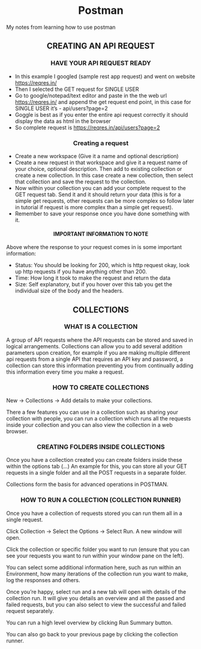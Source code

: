 <h1 align="center">Postman</h1>
My notes from learning how to use postman 


<h2 align="center">CREATING AN API REQUEST</h2>

<h3 align="center">HAVE YOUR API REQUEST READY</h3>

- In this example I googled (sample rest app request) and went on website https://reqres.in/ 
- Then I selected the GET request for SINGLE USER 
- Go to google/notepad/text editor and paste in the the web url https://reqres.in/ and append the get request end point, in this case  for SINGLE USER it’s - api/users?page=2
- Goggle is best as if you enter the entire api request correctly it should display the data as html in the browser 
- So complete request is https://reqres.in/api/users?page=2

 <h3 align="center">Creating a request</h3>	
 
- Create a new workspace (Give it a name and optional description)
- Create a new request in that workspace and give it a request name of your choice, optional description. Then add to existing collection or create a new collection. In this case create a new collection, then select that collection and save the request to the collection. 
- Now within your collection you can add your complete request to the GET request tab. Send it and it should return your data (this is for a simple get requests, other requests can be more complex so follow later in tutorial if request is more complex than a simple get request). 
- Remember to save your response once you have done something with it. 
	
<h4 align="center">IMPORTANT INFORMATION TO NOTE</h4>			

Above where the response to your request comes in is some important information:

- Status: You should be looking for 200, which is http request okay, look up http requests if you have anything other than 200.
- Time: How long it took to make the request and return the data 
- Size: Self explanatory, but if you hover over this tab you get the individual size of the body and the headers. 


<h2 align="center">COLLECTIONS</h2>

<h3 align="center">WHAT IS A COLLECTION </h3>					

A group of API requests where the API requests can be stored and saved in logical arrangements. Collections can allow you to add several addition parameters upon creation, for example if you are making multiple different api requests from a single API that requires an API key and password, a collection can store this information preventing you from continually adding this information every time you make a request. 

<h3 align="center">HOW TO CREATE COLLECTIONS</h3>		

New -> Collections -> Add details to make your collections. 

There a few features you can use in a collection such as sharing your collection with people, you can run a collection which runs all the requests inside your collection and you can also view the collection in a web browser. 


<h3 align="center">CREATING FOLDERS INSIDE COLLECTIONS</h3>			

Once you have a collection created you can create folders inside these within the options tab (…) An example for this, you can store all your GET requests in a single folder and all the POST requests in a separate folder. 

Collections form the basis for advanced operations in POSTMAN. 


<h3 align="center">HOW TO RUN A COLLECTION (COLLECTION RUNNER)</h3>


Once you have a collection of requests stored you can run them all in a single request. 

Click Collection -> Select the Options -> Select Run. A new window will open. 

Click the collection or specific folder you want to run (ensure that you can see your requests you want to run within your window pane on the left). 

You can select some additional information here, such as run within an Environment, how many iterations of the collection run you want to make, log the responses and others. 

Once you’re happy, select run and a new tab will open with details of the collection run. It will give you details an overview and all the passed and failed requests, but you can also select to view the successful and failed request separately.

You can run a high level overview by clicking Run Summary button. 

You can also go back to your previous page by clicking the collection runner. 

